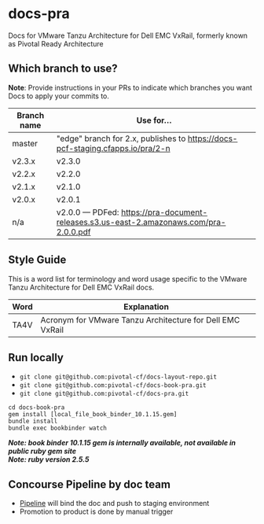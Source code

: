 docs-pra
==========

Docs for VMware Tanzu Architecture for Dell EMC VxRail, formerly known as Pivotal Ready Architecture 

## Which branch to use?

**Note**: Provide instructions in your PRs to indicate which branches you want Docs to apply your commits to.

| Branch name | Use for… |
|-------------| -------|
| master      | "edge" branch for 2.x, publishes to https://docs-pcf-staging.cfapps.io/pra/2-n|
| v2.3.x      | v2.3.0 |
| v2.2.x      | v2.2.0 |
| v2.1.x      | v2.1.0 |
| v2.0.x      | v2.0.1 |
| n/a         | v2.0.0 — PDFed: https://pra-document-releases.s3.us-east-2.amazonaws.com/pra-2.0.0.pdf |

## Style Guide

This is a word list for terminology and word usage specific to the VMware Tanzu Architecture for Dell EMC VxRail docs.

| Word | Explanation |
|------|-------------|
| TA4V | Acronym for VMware Tanzu Architecture for Dell EMC VxRail |


## Run locally

* ```git clone git@github.com:pivotal-cf/docs-layout-repo.git```
* ```git clone git@github.com:pivotal-cf/docs-book-pra.git```
* ```git clone git@github.com:pivotal-cf/docs-pra.git```

```
cd docs-book-pra
gem install [local_file_book_binder_10.1.15.gem]
bundle install
bundle exec bookbinder watch
```

***Note: book binder 10.1.15 gem is internally available, not available in public ruby gem site***  
***Note: ruby version 2.5.5***  

## Concourse Pipeline by doc team

* [Pipeline](https://concourse.run.pivotal.io/teams/cf-docs/pipelines/pra) will bind the doc and push to staging environment
* Promotion to product is done by manual trigger
    
